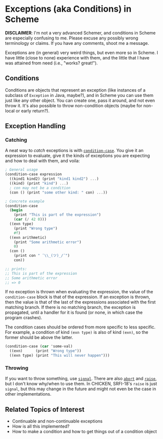# Exceptions (aka Conditions) in Scheme

**DISCLAIMER**: I'm not a very advanced Schemer, and conditions in Scheme are
especially confusing to me. Please excuse any possibly wrong terminology or
claims. If you have any comments, shoot me a message.

Exceptions are (in general) very weird things, but even more so in Scheme. I
have little (close to none) experience with them, and the little that I have
was attained from need (i.e., "works? great!").

## Conditions

Conditions are objects that represent an exception (like instances of a
subclass of `Exception` in Java, maybe?), and in Scheme you can use them just
like any other object. You can create one, pass it around, and not even throw
it. It's also possible to throw non-condition objects (maybe for non-local or
early return?).

## Exception Handling

### Catching

A neat way to _catch_ exceptions is with [`condition-case`][0]. You give it an
expression to evaluate, give it the kinds of exceptions you are expecting and
how to deal with them, and voila:

```scm
; General usage
(condition-case expression
  ((kind1 kind2) (print "kind1 kind2") ...)
  ((kind) (print "kind") ...)
  ; con may not be a condition
  (con () (print "some other kind: " con) ...))

; Concrete example
(condition-case
  (begin
    (print "This is part of the expression")
    (car (/ 42 0)))
  ((exn type)
    (print "Wrong type")
    #f)
  ((exn arithmetic)
    (print "Some arithmetic error")
    0)
  (con ()
    (print con " ¯\\_(ツ)_/¯")
    con))

;; prints:
;; This is part of the expression
;; Some arithmetic error
;; => 0
```

If no exception is thrown when evaluating the expression, the value of the
`condition-case` block is that of the expression. If an exception is thrown,
then the value is that of the last of the expressions associated with the first
matching branch. If there is no matching branch, the exception is propagated,
until a handler for it is found (or none, in which case the program crashes).

The condition cases should be ordered from more specific to less specific. For
example, a condition of kind `(exn type)` is also of kind `(exn)`, so the
former should be above the latter.

```scm
(condition-case (car 'some-val)
  ((exn)      (print "Wrong type"))
  ((exn type) (print "This will never happen")))
```

### Throwing

If you want to throw something, use [`signal`][1]. There are also [`abort`][2]
and [`raise`][3], but I don't know why/when to use them. In CHICKEN, SRFI-18's
`raise` is just `signal`, but this may change in the future and might not even
be the case in other implementations.

## Related Topics of Interest

 * Continuable and non-continuable exceptions
 * How is all this implemented?
 * How to make a condition and how to get things out of a condition object

[0]: https://api.call-cc.org/5/doc/chicken/condition/condition-case
[1]: https://api.call-cc.org/5/doc/chicken/condition/signal
[2]: https://api.call-cc.org/5/doc/chicken/condition/abort
[3]: https://api.call-cc.org/5/doc/srfi-18/raise
